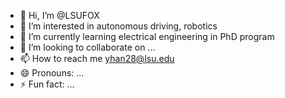 - 👋 Hi, I’m @LSUFOX
- 👀 I’m interested in autonomous driving, robotics
- 🌱 I’m currently learning electrical engineering in PhD program
- 💞️ I’m looking to collaborate on ...
- 📫 How to reach me yhan28@lsu.edu
- 😄 Pronouns: ...
- ⚡ Fun fact: ...

<!---
LSUFOX/LSUFOX is a ✨ special ✨ repository because its `README.md` (this file) appears on your GitHub profile.
You can click the Preview link to take a look at your changes.
--->
